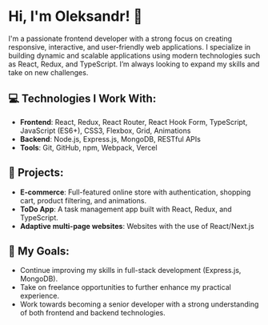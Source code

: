 # Hi, I'm Oleksandr! 👋

I'm a passionate frontend developer with a strong focus on creating responsive, interactive, and user-friendly web applications. I specialize in building dynamic and scalable applications using modern technologies such as React, Redux, and TypeScript. I’m always looking to expand my skills and take on new challenges.

## 💻 Technologies I Work With:
- **Frontend**: React, Redux, React Router, React Hook Form, TypeScript, JavaScript (ES6+), CSS3, Flexbox, Grid, Animations
- **Backend**: Node.js, Express.js, MongoDB, RESTful APIs
- **Tools**: Git, GitHub, npm, Webpack, Vercel

## 🚀 Projects:
- **E-commerce**: Full-featured online store with authentication, shopping cart, product filtering, and animations.
- **ToDo App**: A task management app built with React, Redux, and TypeScript.
- **Adaptive multi-page websites**: Websites with the use of React/Next.js 

## 🎯 My Goals:
- Continue improving my skills in full-stack development (Express.js, MongoDB).
- Take on freelance opportunities to further enhance my practical experience.
- Work towards becoming a senior developer with a strong understanding of both frontend and backend technologies.
